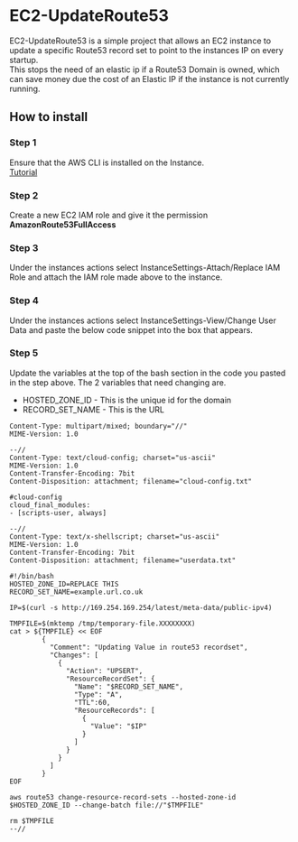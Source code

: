 # EC2-UpdateRoute53

EC2-UpdateRoute53 is a simple project that allows an EC2 instance to update a specific Route53 record set to point to the instances IP on every startup.  
This stops the need of an elastic ip if a Route53 Domain is owned, which can save money due the cost of an Elastic IP if the instance is not currently running.

## How to install

### Step 1

Ensure that the AWS CLI is installed on the Instance.  
[Tutorial](https://docs.aws.amazon.com/cli/latest/userguide/cli-chap-install.html)

### Step 2

Create a new EC2 IAM role and give it the permission **AmazonRoute53FullAccess**

### Step 3

Under the instances actions select InstanceSettings-Attach/Replace IAM Role and attach the IAM role made above to the instance.

### Step 4

Under the instances actions select InstanceSettings-View/Change User Data and paste the below code snippet into the box that appears.

### Step 5

Update the variables at the top of the bash section in the code you pasted in the step above. The 2 variables that need changing are.

- HOSTED_ZONE_ID - This is the unique id for the domain
- RECORD_SET_NAME - This is the URL

```
Content-Type: multipart/mixed; boundary="//"
MIME-Version: 1.0

--//
Content-Type: text/cloud-config; charset="us-ascii"
MIME-Version: 1.0
Content-Transfer-Encoding: 7bit
Content-Disposition: attachment; filename="cloud-config.txt"

#cloud-config
cloud_final_modules:
- [scripts-user, always]

--//
Content-Type: text/x-shellscript; charset="us-ascii"
MIME-Version: 1.0
Content-Transfer-Encoding: 7bit
Content-Disposition: attachment; filename="userdata.txt"

#!/bin/bash
HOSTED_ZONE_ID=REPLACE THIS
RECORD_SET_NAME=example.url.co.uk

IP=$(curl -s http://169.254.169.254/latest/meta-data/public-ipv4)

TMPFILE=$(mktemp /tmp/temporary-file.XXXXXXXX)
cat > ${TMPFILE} << EOF
        {
          "Comment": "Updating Value in route53 recordset",
          "Changes": [
            {
              "Action": "UPSERT",
              "ResourceRecordSet": {
                "Name": "$RECORD_SET_NAME",
                "Type": "A",
                "TTL":60,
                "ResourceRecords": [
                  {
                    "Value": "$IP"
                  }
                ]
              }
            }
          ]
        }
EOF

aws route53 change-resource-record-sets --hosted-zone-id $HOSTED_ZONE_ID --change-batch file://"$TMPFILE"

rm $TMPFILE
--//
```
